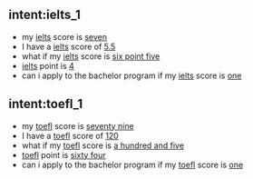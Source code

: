 ## intent:ielts_1
- my [ielts](uni) score is [seven](number)
- I have a [ielts](uni) score of [5.5](number)
- what if my [ielts](uni) score is [six point five](number)
- [ielts](uni) point is [4](number)
- can i apply to the bachelor program if my [ielts](uni) score is [one](number)

## intent:toefl_1
- my [toefl](uni) score is [seventy nine](number)
- I have a [toefl](uni) score of [120](number)
- what if my [toefl](uni) score is [a hundred and five](number)
- [toefl](uni) point is [sixty four](number)
- can i apply to the bachelor program if my [toefl](uni) score is [one](number)
